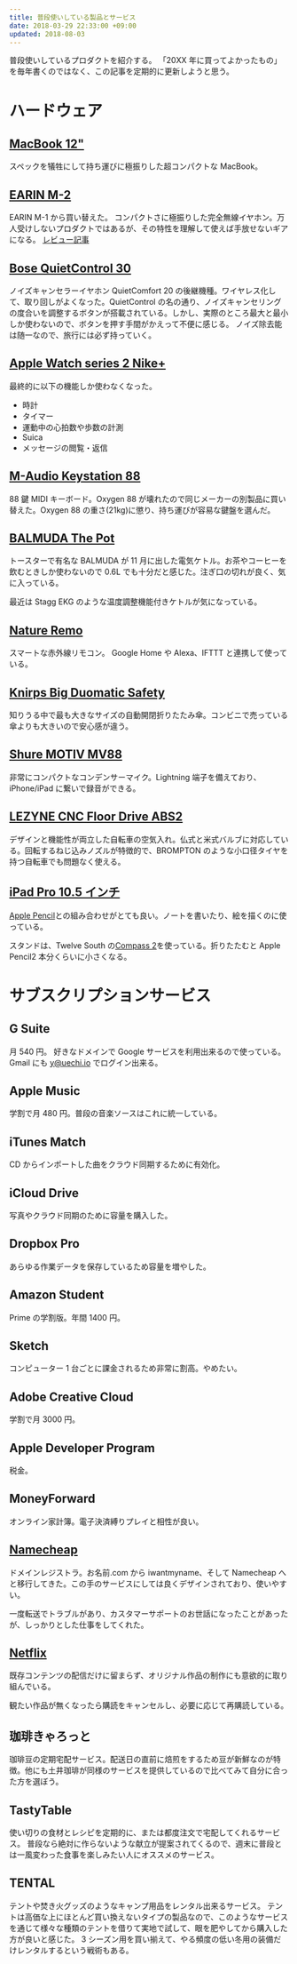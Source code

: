 ```yaml
---
title: 普段使いしている製品とサービス
date: 2018-03-29 22:33:00 +09:00
updated: 2018-08-03
---
```


普段使いしているプロダクトを紹介する。
「20XX 年に買ってよかったもの」を毎年書くのではなく、この記事を定期的に更新しようと思う。

# ハードウェア

## [MacBook 12"](http://www.apple.com/jp/shop/buy-mac/macbook/%E3%82%B4%E3%83%BC%E3%83%AB%E3%83%89-512gb)

スペックを犠牲にして持ち運びに極振りした超コンパクトな MacBook。

## [EARIN M-2](https://earin.com)

EARIN M-1 から買い替えた。
コンパクトさに極振りした完全無線イヤホン。万人受けしないプロダクトではあるが、その特性を理解して使えば手放せないギアになる。
[レビュー記事](https://uechi.io/blog/2018/03/24/earin-m2-first-look)

## [Bose QuietControl 30](https://www.bose.co.jp/ja_jp/products/headphones/earphones/quietcontrol-30.html)

ノイズキャンセラーイヤホン QuietComfort 20 の後継機種。ワイヤレス化して、取り回しがよくなった。QuietControl の名の通り、ノイズキャンセリングの度合いを調整するボタンが搭載されている。しかし、実際のところ最大と最小しか使わないので、ボタンを押す手間がかえって不便に感じる。
ノイズ除去能は随一なので、旅行には必ず持っていく。

## [Apple Watch series 2 Nike+](http://www.apple.com/jp/shop/buy-watch/apple-watch-nike/%E3%82%B9%E3%83%9A%E3%83%BC%E3%82%B9%E3%82%B0%E3%83%AC%E3%82%A4-%E3%82%A2%E3%83%AB%E3%83%9F%E3%83%8B%E3%82%A6%E3%83%A0-%E3%83%96%E3%83%A9%E3%83%83%E3%82%AF-%E3%83%9C%E3%83%AB%E3%83%88-%E3%82%B9%E3%83%9D%E3%83%BC%E3%83%84%E3%83%90%E3%83%B3%E3%83%89?preSelect=false&product=MP0J2J/A&step=detail#)

最終的に以下の機能しか使わなくなった。

- 時計
- タイマー
- 運動中の心拍数や歩数の計測
- Suica
- メッセージの閲覧・返信

## [M-Audio Keystation 88](http://m-audio.com/products/view/keystation-88)

88 鍵 MIDI キーボード。Oxygen 88 が壊れたので同じメーカーの別製品に買い替えた。Oxygen 88 の重さ(21kg)に懲り、持ち運びが容易な鍵盤を選んだ。

## [BALMUDA The Pot](https://www.balmuda.com/jp/pot/)

トースターで有名な BALMUDA が 11 月に出した電気ケトル。お茶やコーヒーを飲むときしか使わないので 0.6L でも十分だと感じた。注ぎ口の切れが良く、気に入っている。

最近は Stagg EKG のような温度調整機能付きケトルが気になっている。

## [Nature Remo](https://nature.global/)

スマートな赤外線リモコン。
Google Home や Alexa、IFTTT と連携して使っている。

## [Knirps Big Duomatic Safety](http://www.knirps.jp/product.html)

知りうる中で最も大きなサイズの自動開閉折りたたみ傘。コンビニで売っている傘よりも大きいので安心感が違う。

## [Shure MOTIV MV88](https://www.shure.co.jp/go/motiv-mic/jp/mv88/)

非常にコンパクトなコンデンサーマイク。Lightning 端子を備えており、iPhone/iPad に繋いで録音ができる。

## [LEZYNE CNC Floor Drive ABS2](http://www.wiggle.jp/lezyne-cnc-floor-drive-abs2-%E3%83%95%E3%83%AD%E3%82%A2%E3%83%9D%E3%83%B3%E3%83%97/)

デザインと機能性が両立した自転車の空気入れ。仏式と米式バルブに対応している。回転するねじ込みノズルが特徴的で、BROMPTON のような小口径タイヤを持つ自転車でも問題なく使える。

## [iPad Pro 10.5 インチ](http://www.apple.com/jp/ipad-pro/)

[Apple Pencil](http://www.apple.com/jp/shop/product/MK0C2J/A/ipad-pro%E3%81%AE%E3%81%9F%E3%82%81%E3%81%AEapple-pencil)との組み合わせがとても良い。ノートを書いたり、絵を描くのに使っている。

スタンドは、Twelve South の[Compass 2](http://www.apple.com/jp/shop/product/HF022ZM/B/twelve-south-compass-2-stand-for-ipad)を使っている。折りたたむと Apple Pencil2 本分くらいに小さくなる。

# サブスクリプションサービス

## G Suite

月 540 円。
好きなドメインで Google サービスを利用出来るので使っている。Gmail にも y@uechi.io でログイン出来る。

## Apple Music

学割で月 480 円。普段の音楽ソースはこれに統一している。

## iTunes Match

CD からインポートした曲をクラウド同期するために有効化。

## iCloud Drive

写真やクラウド同期のために容量を購入した。

## Dropbox Pro

あらゆる作業データを保存しているため容量を増やした。

## Amazon Student

Prime の学割版。年間 1400 円。

## Sketch

コンピューター 1 台ごとに課金されるため非常に割高。やめたい。

## Adobe Creative Cloud

学割で月 3000 円。

## Apple Developer Program

税金。

## MoneyForward

オンライン家計簿。電子決済縛りプレイと相性が良い。

## [Namecheap](https://www.namecheap.com/)

ドメインレジストラ。お名前.com から iwantmyname、そして Namecheap へと移行してきた。この手のサービスにしては良くデザインされており、使いやすい。

一度転送でトラブルがあり、カスタマーサポートのお世話になったことがあったが、しっかりとした仕事をしてくれた。

## [Netflix](https://www.netflix.com/jp/)

既存コンテンツの配信だけに留まらず、オリジナル作品の制作にも意欲的に取り組んでいる。

観たい作品が無くなったら購読をキャンセルし、必要に応じて再購読している。

## 珈琲きゃろっと

珈琲豆の定期宅配サービス。配送日の直前に焙煎をするため豆が新鮮なのが特徴。他にも土井珈琲が同様のサービスを提供しているので比べてみて自分に合った方を選ぼう。

## TastyTable

使い切りの食材とレシピを定期的に、または都度注文で宅配してくれるサービス。
普段なら絶対に作らないような献立が提案されてくるので、週末に普段とは一風変わった食事を楽しみたい人にオススメのサービス。

## TENTAL

テントや焚き火グッズのようなキャンプ用品をレンタル出来るサービス。
テントは高価な上にほとんど買い換えないタイプの製品なので、このようなサービスを通じて様々な種類のテントを借りて実地で試して、眼を肥やしてから購入した方が良いと感じた。
3 シーズン用を買い揃えて、やる頻度の低い冬用の装備だけレンタルするという戦術もある。
